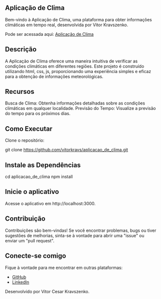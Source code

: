 ## Aplicação de Clima

  Bem-vindo à Aplicação de Clima, uma plataforma para obter informações climáticas em tempo real, desenvolvida por Vitor Kravszenko.

Pode ser acessada aqui: [Aplicação de Clima](https://vitorkravs.github.io/aplicacao_de_clima/)

## Descrição

  A Aplicação de Clima oferece uma maneira intuitiva de verificar as condições climáticas em diferentes regiões. Este projeto é construído utilizando html, css, js, proporcionando uma experiência simples e eficaz para a obtenção de informações meteorológicas.

## Recursos

  Busca de Clima: Obtenha informações detalhadas sobre as condições climáticas em qualquer localidade.
  Previsão do Tempo: Visualize a previsão do tempo para os próximos dias.
  
## Como Executar

  Clone o repositório:

  git clone https://github.com/vitorkravs/aplicacao_de_clima.git

## Instale as Dependências

  cd aplicacao_de_clima
  npm install

## Inicie o aplicativo

Acesse o aplicativo em http://localhost:3000.

## Contribuição

  Contribuições são bem-vindas! Se você encontrar problemas, bugs ou tiver sugestões de melhorias, sinta-se à vontade para abrir uma "issue" ou enviar um "pull request".

## Conecte-se comigo

Fique à vontade para me encontrar em outras plataformas:

- [GitHub](https://github.com/vitorkravs)
- [LinkedIn](https://www.linkedin.com/in/vitor-kravszenko-80748a234/)

Desenvolvido por Vitor Cesar Kravszenko.
